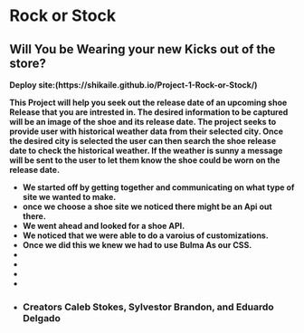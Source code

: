 <h1>Rock or Stock</h1>
<h2>Will You be Wearing your new Kicks out of the store? </h2>
<b> Deploy site:(https://shikaile.github.io/Project-1-Rock-or-Stock/) <b>
<p> This Project will help you seek out the release date of an upcoming shoe Release that you are intrested in.
The desired information to be captured will be an image of the shoe and its release date.
The project seeks to provide user with historical weather data from their selected city.
Once the desired city is selected the user can then search the shoe release date to check the historical weather.
If the weather is sunny a message will be sent to the user to let them know the shoe could be worn on the release date.

<ul>
   <li>We started off by getting together and communicating on what type of site we wanted to make.
   <li>once we choose a shoe site we noticed there might be an Api out there.
   <li>We went ahead and looked for a shoe API.
   <li>We noticed that we were able to do a varoius of customizations. 
   <li>Once we did this we knew we had to use Bulma As our CSS.
   <li>
   <li>
   <li>
   <li>
   <li>
 <h3> <b>Creators Caleb Stokes, Sylvestor Brandon, and Eduardo Delgado
